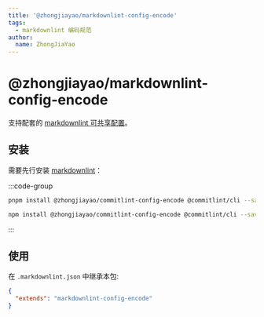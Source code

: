 ```yaml
---
title: '@zhongjiayao/markdownlint-config-encode'
tags:
  - markdownlint 编码规范
author:
  name: ZhongJiaYao
---
```


# @zhongjiayao/markdownlint-config-encode

支持配套的 [markdownlint 可共享配置](https://www.npmjs.com/package/markdownlint#optionsconfig)。

## 安装

需要先行安装 [markdownlint](https://www.npmjs.com/package/markdownlint)：

:::code-group

```sh [安装 PNPM]
pnpm install @zhongjiayao/commitlint-config-encode @commitlint/cli --save-dev
```

```sh [安装 NPM]
npm install @zhongjiayao/commitlint-config-encode @commitlint/cli --save-dev
```

:::

## 使用

在 `.markdownlint.json` 中继承本包:

```json
{
  "extends": "markdownlint-config-encode"
}
```
